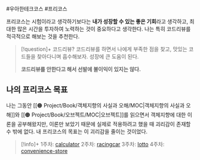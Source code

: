 #우아한테크코스 #프리코스 

프리코스는 시험이라고 생각하기보다는 **내가 성장할 수 있는 좋은 기회**라고 생각하고, 최대한 많은 시간을 투자하여 노력하는 것이 중요하다고 생각한다. 나는 특히 코드리뷰를 적극적으로 해보는 것을 추천한다.

> [!question]+ 코드리뷰?
> 코드리뷰를 하면서 나에게 부족한 점을 찾고, 맛있는 코드들을 찾아다니며 흡수해보자. 성장에 큰 도움이 된다.
> 
> **코드리뷰를 안한다고 해서 선발에 불이익이 있지는 않다.**

## 나의 프리코스 목표
나는 그동안 [[🟠 Project/Book/객체지향의 사실과 오해/MOC|객체지향의 사실과 오해]]와 [[🟠 Project/Book/오브젝트/MOC|오브젝트]]를 읽으면서 객체지향에 대한 이론을 공부해왔지만, 이론만 보았기 때문에 실제로 적용하려고 했을 때 괴리감이 존재할 수 밖에 없다. 내 프리코스의 목표는 이 괴리감을 줄이는 것이었다.

> [!info]+ 
> 1주차: [calculator](https://github.com/woowacourse-precourse/java-calculator-7/pull/583)
> 2주차: [racingcar](https://github.com/woowacourse-precourse/java-racingcar-7/pull/409)
> 3주차: [lotto](https://github.com/woowacourse-precourse/java-lotto-7/pull/357)
> 4주차: [convenience-store](https://github.com/sonjh919/java-convenience-store-7-sonjh919)
